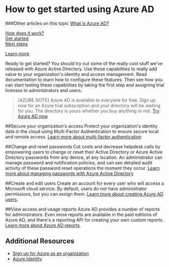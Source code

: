 <properties 
	pageTitle="How to get started using Azure AD" 
	description="Covers how to sign up for Azure and first steps you can try with Azure AD." 
	services="active-directory" 
	documentationCenter="" 
	authors="curtand" 
	manager="stevenpo"
	editor=""/>

<tags 
	ms.service="active-directory" 
	ms.date="09/21/2015"
	wacn.date="" />

# How to get started using Azure AD

###Other articles on this topic
[What is Azure AD?](/documentation/articles/active-directory-whatis)<br>

[How does it work?](/documentation/articles/active-directory-works)<br>
[Get started](/documentation/articles/active-directory-get-started)<br>
[Next steps](/documentation/articles/active-directory-next-steps)<br>

[Learn more](/documentation/articles/active-directory-learn-map)<br>


Ready to get started? You should try out some of the really cool stuff we've released with Azure Active Directory. Use these capabilities to really add value to your organization's identity and access management. Read documentation to learn how to configure these features. Then see how you can start testing these capabilities by taking the first step and assigning trial licenses to administrators and users.

> [AZURE.NOTE] Azure AD is available to everyone for free. Sign up now for an Azure trial subscription and your directory will be waiting for you. The directory is yours whether you buy anything or not. [Try Azure AD now](http://azure.microsoft.com/trial/get-started-active-directory/)

##Secure your organization's access
Protect your organization's identity data in the cloud using Multi-Factor Authentication to ensure secure local and remote access. [Learn more about multi-factor authentication](/documentation/articles/multi-factor-authentication)

##Change and reset passwords
Cut costs and decrease helpdesk calls by empowering users to change or reset their Active Directory or Azure Active Directory passwords from any device, at any location. An administrator can manage password and notification policies, and can see detailed audit activity of these password reset operations the moment they occur. [Learn more about managing passwords with Azure Active Directory](/documentation/articles/active-directory-manage-passwords)

##Create and edit users
Create an account for every user who will access a Microsoft cloud service. By default, users do not have administrator permissions, but you can assign them. [Learn more about creating Azure AD users](/documentation/articles/active-directory-create-users).

##View access and usage reports
Azure AD provides a number of reports for administrators. Even more reports are available in the paid editions of Azure AD, and there's a reporting API for creating your own custom reports. [Learn more about Azure AD reports](/documentation/articles/active-directory-view-access-usage-reports).

## Additional Resources

* [Sign up for Azure as an organization](/documentation/articles/sign-up-organization)
* [Azure Identity](/documentation/articles/fundamentals-identity)


